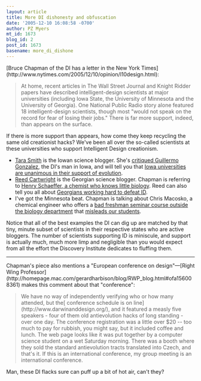 ```yaml
---
layout: article
title: More DI dishonesty and obfuscation
date: '2005-12-10 16:08:58 -0700'
author: PZ Myers
mt_id: 1673
blog_id: 2
post_id: 1673
basename: more_di_dishone
---
```

<p>[Bruce Chapman of the DI has a letter in the  New York Times](http://www.nytimes.com/2005/12/10/opinion/l10design.html):</p>

> <p>At home, recent articles in The Wall Street Journal and Knight Ridder papers have described intelligent-design scientists at major universities (including Iowa State, the University of Minnesota and the University of Georgia). One National Public Radio story alone featured 18 intelligent-design scientists, though most "would not speak on the record for fear of losing their jobs." There is far more support, indeed, than appears on the surface.</p>

<p>If there is more support than appears, how come they keep recycling the same old creationist hacks? We've been all over the so-called scientists at these universities who support Intelligent Design creationism.</p>


* [Tara Smith](http://aetiology.blogspot.com/) is the Iowan science blogger. She's [critiqued Guillermo Gonzalez](/archives/2005/09/intro-to-id-by.html), the DI's man in Iowa, and will tell you that [Iowa universities are unanimous in their support of evolution](http://aetiology.blogspot.com/2005/11/u-of-iowa-faculty-petition-against-id.html).
* [Reed Cartwright](http://www.dererumnatura.us/) is the Georgian science blogger. Chapman is referring to [Henry Schaeffer, a chemist who knows little biology](http://www.dererumnatura.us/archives/2004/04/religiously_mot.html). Reed can also tell you all about [Georgians working hard to defeat ID](http://www.dererumnatura.us/archives/2005/12/georgia_earns_a.html).
* I've got the Minnesota beat. Chapman is talking about Chris Macosko, a chemical engineer  who offers a [bad freshman seminar course outside the biology department](http://pharyngula.org/index/weblog/comments/sometimes_the_university_of_minnesota_makes_mistakes/) that [misleads our students](http://pharyngula.org/index/weblog/comments/macosko_dishonors_the_university_of_minnesota/).


<p>Notice that all of the best examples the DI can dig up are matched by that tiny, minute subset of scientists in their respective states who are active bloggers. The number of scientists supporting ID is miniscule, and support is actually much, much more limp and negligible than you would expect from all the effort the Discovery Institute dedicates to fluffing them.</p>

*********


<p>Chapman's piece also mentions a "European conference on design"&mdash;[Right Wing Professor](http://homepage.mac.com/gerardharbison/blog/RWP_blog.html#ofa156008361) makes this comment about that "conference":</p>

> <p>We have no way of independently verifying who or how many attended, but the[ conference schedule is on line](http://www.darwinanddesign.org/), and it featured a measly five speakers - four of them old antievolution hacks of long standing - over one day. The conference registration was a little over $20 -- too much to pay for rubbish, you might say, but it included coffee and lunch. The web page looks like it was put together by a computer science student on a wet Saturday morning. There was a booth where they sold the standard antievolution tracts translated into Czech, and that's it. If this is an international conference, my group meeting is an international conference.</p>

<p>Man, these DI flacks sure can puff up a bit of hot air, can't they?</p>
